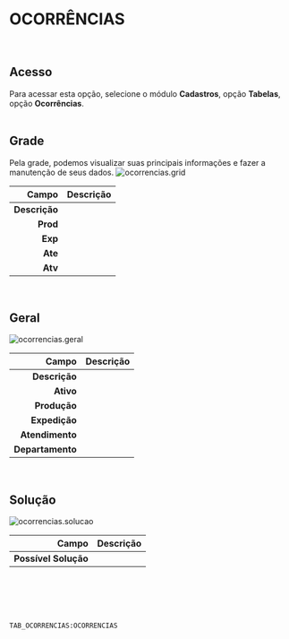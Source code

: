 # OCORRÊNCIAS
<br>

## Acesso
Para acessar esta opção, selecione o módulo **Cadastros**, opção **Tabelas**, opção **Ocorrências**.
<br>
<br>

## Grade
Pela grade, podemos visualizar suas principais informações e fazer a manutenção de seus dados.
![ocorrencias.grid](https://raw.githubusercontent.com/netforcews/docs-erp/master/cadastros/imagens/ocorrencias.grid.png)

Campo | Descrição
--:|---
**Descrição** | 
**Prod** | 
**Exp** | 
**Ate** | 
**Atv** | 
<br>

## Geral
![ocorrencias.geral](https://raw.githubusercontent.com/netforcews/docs-erp/master/cadastros/imagens/ocorrencias.geral.png)

Campo | Descrição
--:|---
**Descrição** | 
**Ativo** | 
**Produção** | 
**Expedição** | 
**Atendimento** | 
**Departamento** | 
<br>

## Solução
![ocorrencias.solucao](https://raw.githubusercontent.com/netforcews/docs-erp/master/cadastros/imagens/ocorrencias.solucao.png)

Campo | Descrição
--:|---
**Possível Solução** | 
<br>
<br>
<br>
<br>

```TAB_OCORRENCIAS:OCORRENCIAS```
